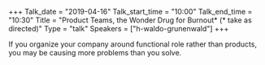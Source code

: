 +++
Talk_date = "2019-04-16"
Talk_start_time = "10:00"
Talk_end_time = "10:30"
Title = "Product Teams, the Wonder Drug for Burnout* (* take as directed)"
Type = "talk"
Speakers = ["h-waldo-grunenwald"]
+++

If you organize your company around functional role rather than products, you may be causing more problems than you solve.